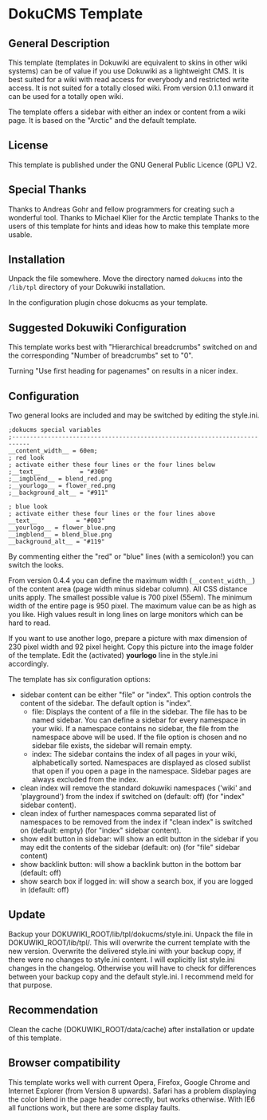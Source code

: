 # DokuCMS Template
## General Description

This template (templates in Dokuwiki are equivalent to skins in other wiki systems) can be of value if you use Dokuwiki as a lightweight CMS. It is best suited for a wiki with read access for everybody and restricted write access. It is not suited for a totally closed wiki. From version 0.1.1 onward it can be used for a totally open wiki.

The template offers a sidebar with either an index or content from a wiki page. It is based on the "Arctic" and the default template.

## License

This template is published under the GNU General Public Licence (GPL) V2.

## Special Thanks

Thanks to Andreas Gohr and fellow programmers for creating such a wonderful tool.
Thanks to Michael Klier for the Arctic template
Thanks to the users of this template for hints and ideas how to make this template more usable.

## Installation

Unpack the file somewhere. Move the directory named `dokucms` into the `/lib/tpl` directory of your Dokuwiki installation.

In the configuration plugin chose dokucms as your template.

## Suggested Dokuwiki Configuration

This template works best with "Hierarchical breadcrumbs" switched on and the corresponding "Number of breadcrumbs" set to "0".

Turning "Use first heading for pagenames" on results in a nicer index.

## Configuration

Two general looks are included and may be switched by editing the style.ini.
````
;dokucms special variables
;---------------------------------------------------------------------------
__content_width__ = 60em;
; red look
; activate either these four lines or the four lines below
;__text__           = "#300"
;__imgblend__ = blend_red.png
;__yourlogo__ = flower_red.png
;__background_alt__ = "#911"

; blue look
; activate either these four lines or the four lines above
__text__           = "#003"
__yourlogo__ = flower_blue.png
__imgblend__ = blend_blue.png
__background_alt__ = "#119"
````
By commenting either the "red" or "blue" lines (with a semicolon!) you can switch the looks.

From version 0.4.4 you can define the maximum width (`__content_width__`) of the content area (page width minus sidebar column). All CSS distance units apply. The smallest possible value is 700 pixel (55em). The minimum width of the entire page is 950 pixel. The maximum value can be as high as you like. High values result in long lines on large monitors which can be hard to read.

If you want to use another logo, prepare a picture with max dimension of 230 pixel width and 92 pixel height. Copy this picture into the image folder of the template. Edit the (activated) __yourlogo__ line in the style.ini accordingly.

The template has six configuration options:

* sidebar content can be either "file" or "index". This option controls the content of the sidebar. The default option is "index".
  * file: Displays the content of a file in the sidebar. The file has to be named sidebar. You can define a sidebar for every namespace in your wiki. If a namespace contains no sidebar, the file from the namespace above will be used. If the file option is chosen and no sidebar file exists, the sidebar will remain empty.
  * index: The sidebar contains the index of all pages in your wiki, alphabetically sorted. Namespaces are displayed as closed sublist that open if you open a page in the namespace. Sidebar pages are always excluded from the index.
* clean index will remove the standard dokuwiki namespaces ('wiki' and 'playground') from the index if switched on (default: off) (for "index" sidebar content).
* clean index of further namespaces comma separated list of namespaces to be removed from the index if "clean index" is switched on (default: empty) (for "index" sidebar content).
* show edit button in sidebar: will show an edit button in the sidebar if you may edit the contents of the sidebar (default: on) (for "file" sidebar content)
* show backlink button: will show a backlink button in the bottom bar (default: off)
* show search box if logged in: will show a search box, if you are logged in (default: off)

## Update

Backup your DOKUWIKI_ROOT/lib/tpl/dokucms/style.ini. Unpack the file in DOKUWIKI_ROOT/lib/tpl/. This will overwrite the current template with the new version. Overwrite the delivered style.ini with your backup copy, if there were no changes to style.ini content. I will explicitly list style.ini changes in the changelog.
Otherwise you will have to check for differences between your backup copy and the default style.ini. I recommend meld for that purpose.

## Recommendation

Clean the cache (DOKUWIKI_ROOT/data/cache) after installation or update of this template.

## Browser compatibility

This template works well with current Opera, Firefox, Google Chrome and Internet Explorer (from Version 8 upwards). Safari has a problem displaying the color blend in the page header correctly, but works otherwise. With IE6 all functions work, but there are some display faults.
